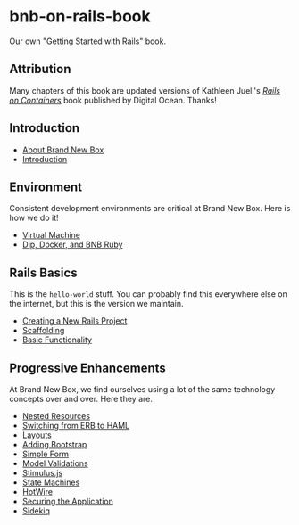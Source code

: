 # bnb-on-rails-book
Our own "Getting Started with Rails" book.

## Attribution

Many chapters of this book are updated versions of Kathleen Juell's [_Rails on Containers_](https://assets.digitalocean.com/books/rails-containers-book.pdf) book published by Digital Ocean. Thanks!

## Introduction

* [About Brand New Box](./about.html)
* [Introduction](./introduction.html)

## Environment

Consistent development environments are critical at Brand New Box. Here is how we do it!

* [Virtual Machine](./virtual-machine.html)
* [Dip, Docker, and BNB Ruby](./dip.html)

## Rails Basics

This is the `hello-world` stuff. You can probably find this everywhere else on the internet, but this is the version we maintain.

* [Creating a New Rails Project](./rails-new.html)
* [Scaffolding](./scaffolding.html)
* [Basic Functionality](./functionality.html)

## Progressive Enhancements

At Brand New Box, we find ourselves using a lot of the same technology concepts over and over. Here they are.

* [Nested Resources](./nested-resources.md)
* [Switching from ERB to HAML](./haml.md)
* [Layouts](./layouts.html)
* [Adding Bootstrap](./bootstrap.html)
* [Simple Form](./simple-form.html)
* [Model Validations](./validations.html)
* [Stimulus.js](./stimulus.html)
* [State Machines](#)
* [HotWire](#)
* [Securing the Application](./devise.html)
* [Sidekiq](./sidekiq.html)
